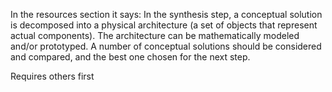 In the resources section it says:
	In the synthesis step, a conceptual solution is decomposed into a physical architecture (a set of objects that represent actual components). The architecture can be mathematically modeled and/or prototyped. A number of conceptual solutions should be considered and compared, and the best one chosen for the next step.

Requires others first